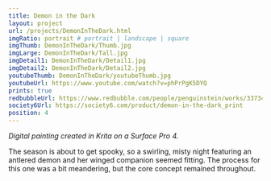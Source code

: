 ```yaml
---
title: Demon in the Dark
layout: project
url: /projects/DemonInTheDark.html
imgRatio: portrait # portrait | landscape | square
imgThumb: DemonInTheDark/Thumb.jpg
imgLarge: DemonInTheDark/Tall.jpg
imgDetail1: DemonInTheDark/Detail1.jpg
imgDetail2: DemonInTheDark/Detail2.jpg
youtubeThumb: DemonInTheDark/youtubeThumb.jpg
youtubeUrl: https://www.youtube.com/watch?v=phPrPgK5DYQ
prints: true
redbubbleUrl: https://www.redbubble.com/people/penguinstein/works/33734575-demon-in-the-dark
society6Url: https://society6.com/product/demon-in-the-dark_print
position: 4
---
```


*Digital painting created in Krita on a Surface Pro 4.* 

The season is about to get spooky, so a swirling, misty night featuring an antlered demon and her winged companion seemed fitting. The process for this one was a bit meandering, but the core concept remained throughout.